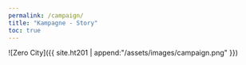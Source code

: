 ```yaml
---
permalink: /campaign/
title: "Kampagne - Story"
toc: true
---
```


![Zero City]({{ site.ht201 | append:"/assets/images/campaign.png" }})
